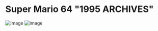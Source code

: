 # Super Mario 64 "1995 ARCHIVES"
![image](https://github.com/Mario90sArchive/Mario90sArchive.github.io/assets/124399423/1fc1a5ba-da31-405d-b4e4-274b0b7fdc3d)
![image](https://github.com/Mario90sArchive/Mario90sArchive.github.io/assets/124399423/77056802-737c-44cd-a623-ad96d8e01400)
